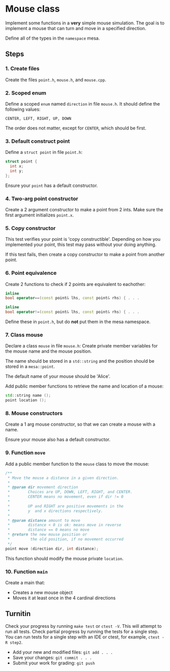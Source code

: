 # Mouse class
Implement some functions in a **very** simple mouse simulation.
The goal is to implement a mouse that can turn and move in a specified direction.

Define all of the types in the `namespace` mesa.
## Steps

### 1. Create files
Create the files `point.h`, `mouse.h`, and `mouse.cpp`.

### 2. Scoped enum
Define a scoped `enum` named `direction` in file `mouse.h`.
It should define the following values:

```
CENTER, LEFT, RIGHT, UP, DOWN
```

The order does not matter, except for `CENTER`, which should be first.
### 3. Default construct point
Define a `struct point` in file `point.h`:

```cpp
struct point {
  int x;
  int y;
};
```

Ensure your `point` has a default constructor.
### 4. Two-arg point constructor
Create a 2 argument constructor to make a point from 2 ints.
Make sure the first argument initializes `point.x`.
### 5. Copy constructor
This test verifies your point is 'copy constructible'.
Depending on how you implemented your point,
this test may pass without your doing anything.

If this test fails,
then create a copy constructor to make a point from another point.
### 6. Point equivalence
Create 2 functions to check if 2 points are equivalent to eachother:

```cpp
inline
bool operator==(const point& lhs, const point& rhs) { . . .

inline
bool operator!=(const point& lhs, const point& rhs) { . . .
```

Define these in `point.h`,
but do **not** put them in the mesa namespace.
### 7. Class mouse
Declare a class `mouse` in file `mouse.h`:
Create private member variables for the mouse name and the mouse position.

The name should be stored in a `std::string` and
the position should be stored in a `mesa::point`.

The default name of your mouse should be 'Alice'.

Add public member functions to retrieve the name and location of a mouse:

```cpp
std::string name ();
point location ();
```
### 8. Mouse constructors
Create a 1 arg mouse constructor,
so that we can create a mouse with a name.

Ensure your mouse also has a default constructor.
### 9. Function `move`
Add a public member function to the `mouse` class to move the mouse:

```cpp
/**
 * Move the mouse a distance in a given direction.
 *
 * @param dir movement direction
 *        Choices are UP, DOWN, LEFT, RIGHT, and CENTER.
 *        CENTER means no movement, even if dir != 0
 *
 *        UP and RIGHT are positive movements in the
 *        y  and x directions respectively.
 *
 * @param distance amount to move
 *        distance < 0 is ok: means move in reverse
 *        distance == 0 means no move
 * @return the new mouse position or
 *         the old position, if no movement occurred
 */
point move (direction dir, int distance);
```

This function should modify the mouse private `location`.
### 10. Function `main`
Create a main that:
- Creates a new mouse object
- Moves it at least once in the 4 cardinal directions

## Turnitin
Check your progress by running `make test` or `ctest -V`.
This will attempt to run all tests.
Check partial progress by running the tests for a single step.
You can run tests for a single step with an IDE or ctest,
for example, `ctest -R step2`.

- Add your new and modified files: `git add . . . `
- Save your changes: `git commit . . . `
- Submit your work for grading: `git push`


